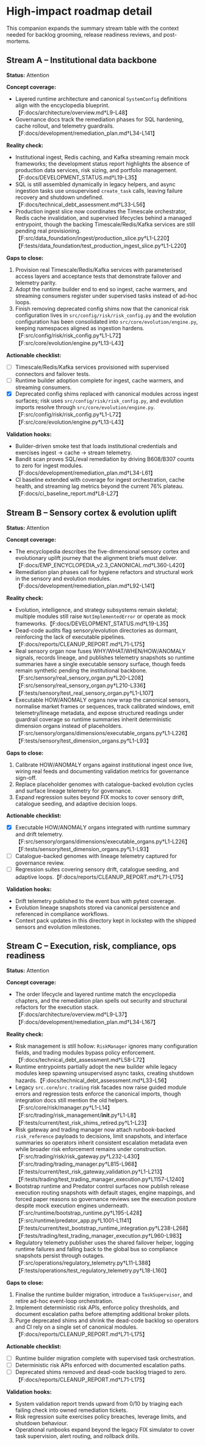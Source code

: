 # High-impact roadmap detail

This companion expands the summary stream table with the context needed for
backlog grooming, release readiness reviews, and post-mortems.

## Stream A – Institutional data backbone

**Status:** Attention

**Concept coverage:**
- Layered runtime architecture and canonical `SystemConfig` definitions align
  with the encyclopedia blueprint.【F:docs/architecture/overview.md†L9-L48】
- Governance docs track the remediation phases for SQL hardening, cache rollout,
  and telemetry guardrails.【F:docs/development/remediation_plan.md†L34-L141】

**Reality check:**
- Institutional ingest, Redis caching, and Kafka streaming remain mock
  frameworks; the development status report highlights the absence of production
  data services, risk sizing, and portfolio management.【F:docs/DEVELOPMENT_STATUS.md†L19-L35】
- SQL is still assembled dynamically in legacy helpers, and async ingestion tasks
  use unsupervised `create_task` calls, leaving failure recovery and shutdown
  undefined.【F:docs/technical_debt_assessment.md†L33-L56】
- Production ingest slice now coordinates the Timescale orchestrator, Redis cache
  invalidation, and supervised lifecycles behind a managed entrypoint, though
  the backing Timescale/Redis/Kafka services are still pending real provisioning.【F:src/data_foundation/ingest/production_slice.py†L1-L220】【F:tests/data_foundation/test_production_ingest_slice.py†L1-L220】

**Gaps to close:**
1. Provision real Timescale/Redis/Kafka services with parameterised access layers
   and acceptance tests that demonstrate failover and telemetry parity.
2. Adopt the runtime builder end to end so ingest, cache warmers, and streaming
   consumers register under supervised tasks instead of ad-hoc loops.
3. Finish removing deprecated config shims now that the canonical risk
   configuration lives in `src/config/risk/risk_config.py` and the evolution
   configuration has been consolidated into `src/core/evolution/engine.py`,
   keeping namespaces aligned as ingestion hardens.【F:src/config/risk/risk_config.py†L1-L72】【F:src/core/evolution/engine.py†L13-L43】

**Actionable checklist:**
- [ ] Timescale/Redis/Kafka services provisioned with supervised connectors and failover tests.
- [ ] Runtime builder adoption complete for ingest, cache warmers, and streaming consumers.
- [x] Deprecated config shims replaced with canonical modules across ingest surfaces; risk uses `src/config/risk/risk_config.py`, and evolution imports resolve through `src/core/evolution/engine.py`.【F:src/config/risk/risk_config.py†L1-L72】【F:src/core/evolution/engine.py†L13-L43】

**Validation hooks:**
- Builder-driven smoke test that loads institutional credentials and exercises
  ingest → cache → stream telemetry.
- Bandit scan proves SQL/eval remediation by driving B608/B307 counts to zero for
  ingest modules.【F:docs/development/remediation_plan.md†L34-L61】
- CI baseline extended with coverage for ingest orchestration, cache health, and
  streaming lag metrics beyond the current 76% plateau.【F:docs/ci_baseline_report.md†L8-L27】

## Stream B – Sensory cortex & evolution uplift

**Status:** Attention

**Concept coverage:**
- The encyclopedia describes the five-dimensional sensory cortex and evolutionary
  uplift journey that the alignment briefs must deliver.【F:docs/EMP_ENCYCLOPEDIA_v2.3_CANONICAL.md†L360-L420】
- Remediation plan phases call for hygiene refactors and structural work in the
  sensory and evolution modules.【F:docs/development/remediation_plan.md†L92-L141】

**Reality check:**
- Evolution, intelligence, and strategy subsystems remain skeletal; multiple
  modules still raise `NotImplementedError` or operate as mock frameworks.【F:docs/DEVELOPMENT_STATUS.md†L19-L35】
- Dead-code audits flag sensory/evolution directories as dormant, reinforcing the
  lack of executable pipelines.【F:docs/reports/CLEANUP_REPORT.md†L71-L175】
- Real sensory organ now fuses WHY/WHAT/WHEN/HOW/ANOMALY signals, records
  lineage, and publishes telemetry snapshots so runtime summaries have a single
  executable sensory surface, though feeds remain synthetic pending the
  institutional backbone.【F:src/sensory/real_sensory_organ.py†L20-L208】【F:src/sensory/real_sensory_organ.py†L210-L336】【F:tests/sensory/test_real_sensory_organ.py†L1-L107】
- Executable HOW/ANOMALY organs now wrap the canonical sensors, normalise market
  frames or sequences, track calibrated windows, emit telemetry/lineage metadata,
  and expose structured readings under guardrail coverage so runtime summaries
  inherit deterministic dimension organs instead of placeholders.【F:src/sensory/organs/dimensions/executable_organs.py†L1-L226】【F:tests/sensory/test_dimension_organs.py†L1-L93】

**Gaps to close:**
1. Calibrate HOW/ANOMALY organs against institutional ingest once live, wiring
   real feeds and documenting validation metrics for governance sign-off.
2. Replace placeholder genomes with catalogue-backed evolution cycles and surface
   lineage telemetry for governance.
3. Expand regression suites beyond FIX mocks to cover sensory drift, catalogue
   seeding, and adaptive decision loops.

**Actionable checklist:**
- [x] Executable HOW/ANOMALY organs integrated with runtime summary and drift telemetry.【F:src/sensory/organs/dimensions/executable_organs.py†L1-L226】【F:tests/sensory/test_dimension_organs.py†L1-L93】
- [ ] Catalogue-backed genomes with lineage telemetry captured for governance review.
- [ ] Regression suites covering sensory drift, catalogue seeding, and adaptive loops.【F:docs/reports/CLEANUP_REPORT.md†L71-L175】

**Validation hooks:**
- Drift telemetry published to the event bus with pytest coverage.
- Evolution lineage snapshots stored via canonical persistence and referenced in
  compliance workflows.
- Context pack updates in this directory kept in lockstep with the shipped
  sensors and evolution milestones.

## Stream C – Execution, risk, compliance, ops readiness

**Status:** Attention

**Concept coverage:**
- The order lifecycle and layered runtime match the encyclopedia chapters, and
  the remediation plan spells out security and structural refactors for the
  execution stack.【F:docs/architecture/overview.md†L9-L37】【F:docs/development/remediation_plan.md†L34-L167】

**Reality check:**
- Risk management is still hollow: `RiskManager` ignores many configuration
  fields, and trading modules bypass policy enforcement.【F:docs/technical_debt_assessment.md†L58-L72】
- Runtime entrypoints partially adopt the new builder while legacy modules keep
  spawning unsupervised async tasks, creating shutdown hazards.【F:docs/technical_debt_assessment.md†L33-L56】
- Legacy `src.core`/`src.trading` risk facades now raise guided module errors and
  regression tests enforce the canonical imports, though integration docs still
  mention the old helpers.【F:src/core/risk/manager.py†L1-L14】【F:src/trading/risk_management/__init__.py†L1-L8】【F:tests/current/test_risk_shims_retired.py†L1-L23】
- Risk gateway and trading manager now attach runbook-backed `risk_reference`
  payloads to decisions, limit snapshots, and interface summaries so operators
  inherit consistent escalation metadata even while broader risk enforcement
  remains under construction.【F:src/trading/risk/risk_gateway.py†L232-L430】【F:src/trading/trading_manager.py†L815-L968】【F:tests/current/test_risk_gateway_validation.py†L1-L213】【F:tests/trading/test_trading_manager_execution.py†L1157-L1240】
- Bootstrap runtime and Predator control surfaces now publish release execution
  routing snapshots with default stages, engine mappings, and forced paper
  reasons so governance reviews see the execution posture despite mock execution
  engines underneath.【F:src/runtime/bootstrap_runtime.py†L195-L428】【F:src/runtime/predator_app.py†L1001-L1141】【F:tests/current/test_bootstrap_runtime_integration.py†L238-L268】【F:tests/trading/test_trading_manager_execution.py†L960-L983】
- Regulatory telemetry publisher uses the shared failover helper, logging
  runtime failures and falling back to the global bus so compliance snapshots
  persist through outages.【F:src/operations/regulatory_telemetry.py†L11-L388】【F:tests/operations/test_regulatory_telemetry.py†L18-L160】

**Gaps to close:**
1. Finalise the runtime builder migration, introduce a `TaskSupervisor`, and
   retire ad-hoc event-loop orchestration.
2. Implement deterministic risk APIs, enforce policy thresholds, and document
   escalation paths before attempting additional broker pilots.
3. Purge deprecated shims and shrink the dead-code backlog so operators and CI
   rely on a single set of canonical modules.【F:docs/reports/CLEANUP_REPORT.md†L71-L175】

**Actionable checklist:**
- [ ] Runtime builder migration complete with supervised task orchestration.
- [ ] Deterministic risk APIs enforced with documented escalation paths.
- [ ] Deprecated shims removed and dead-code backlog triaged to zero.【F:docs/reports/CLEANUP_REPORT.md†L71-L175】

**Validation hooks:**
- System validation report trends upward from 0/10 by triaging each failing
  check into owned remediation tickets.
- Risk regression suite exercises policy breaches, leverage limits, and shutdown
  behaviour.
- Operational runbooks expand beyond the legacy FIX simulator to cover task
  supervision, alert routing, and rollback drills.
